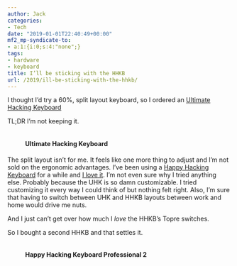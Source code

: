 ```yaml
---
author: Jack
categories:
- Tech
date: "2019-01-01T22:40:49+00:00"
mf2_mp-syndicate-to:
- a:1:{i:0;s:4:"none";}
tags:
- hardware
- keyboard
title: I’ll be sticking with the HHKB
url: /2019/ill-be-sticking-with-the-hhkb/
---
```

I thought I&#8217;d try a 60%, split layout keyboard, so I ordered an [Ultimate Hacking Keyboard][1]

TL;DR I&#8217;m not keeping it.

<figure>
<img src="/img/2019/IMG_1414-2.jpg" alt="" />
<figcaption><h4>Ultimate Hacking Keyboard</h4></figcaption>
</figure> 

The split layout isn&#8217;t for me. It feels like one more thing to adjust and I&#8217;m not sold on the ergonomic advantages. I&#8217;ve been using a [Happy Hacking Keyboard][2] for a while and [I love it][3]. I&#8217;m not even sure why I tried anything else. Probably because the UHK is so damn customizable. I tried customizing it every way I could think of but nothing felt right. Also, I&#8217;m sure that having to switch between UHK and HHKB layouts between work and home would drive me nuts.

And I just can&#8217;t get over how much I _love_ the HHKB&#8217;s Topre switches.

So I bought a second HHKB and that settles it.

<figure>

<img src="/img/2019/hhkbp2.jpg" alt=""  /><figcaption><h4>Happy Hacking Keyboard Professional 2</h2></figcaption>
</figure>

 [1]: https://ultimatehackingkeyboard.com/
 [2]: https://hhkeyboard.us/happyhacking/
 [3]: https://www.baty.net/2018/the-happy-hacking-keyboard-professional-2/